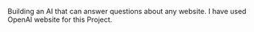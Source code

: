 Building an AI that can answer questions about any website. I have used OpenAI website for this Project.
